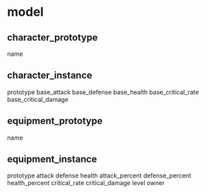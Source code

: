 # model

## character_prototype
name

## character_instance
prototype
base_attack
base_defense
base_health
base_critical_rate
base_critical_damage

## equipment_prototype
name

## equipment_instance
prototype
attack
defense
health
attack_percent
defense_percent
health_percent
critical_rate
critical_damage
level
owner




